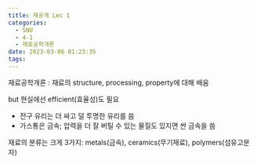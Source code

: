 ```yaml
---
title: 재공개 Lec 1
categories:
  - SNU
  - 4-1
  - 재료공학개론
date: 2023-03-06 01:23:35
tags:
---
```


재료공학개론
: 재료의 structure, processing, property에 대해 배움

but 현실에선 efficient(효율성)도 필요

- 전구 유리는 더 싸고 덜 투명한 유리를 씀
- 가스통은 금속; 압력을 더 잘 버틸 수 있는 물질도 있지면 싼 금속을 씀

재료의 분류는 크게 3가지: metals(금속), ceramics(무기재료), polymers(섬유고분자)
